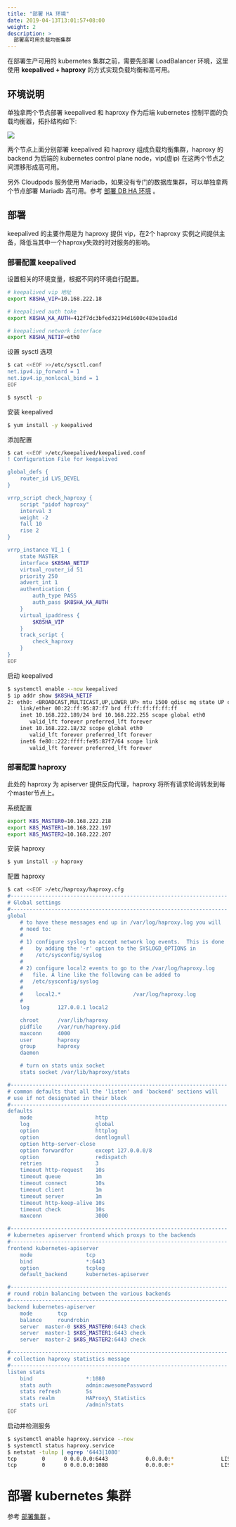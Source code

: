 ```yaml
---
title: "部署 HA 环境"
date: 2019-04-13T13:01:57+08:00
weight: 2
description: >
  部署高可用负载均衡集群
---
```


在部署生产可用的 kubernetes 集群之前，需要先部署 LoadBalancer 环境，这里使用 **keepalived + haproxy** 的方式实现负载均衡和高可用。

## 环境说明

单独拿两个节点部署 keepalived 和 haproxy 作为后端 kubernetes 控制平面的负载均衡器，拓扑结构如下:

![](../images/k8s.png)

两个节点上面分别部署 keepalived 和 haproxy 组成负载均衡集群，haproxy 的 backend 为后端的 kubernetes control plane node，vip(虚ip) 在这两个节点之间漂移形成高可用。

另外 Cloudpods 服务使用 Mariadb，如果没有专门的数据库集群，可以单独拿两个节点部署 Mariadb 高可用。参考 [部署 DB HA 环境](../../setup/db-ha) 。

## 部署

keepalived 的主要作用是为 haproxy 提供 vip，在2个 haproxy 实例之间提供主备，降低当其中一个haproxy失效的时对服务的影响。

### 部署配置 keepalived

设置相关的环境变量，根据不同的环境自行配置。

```bash
# keepalived vip 地址
export K8SHA_VIP=10.168.222.18

# keepalived auth toke
export K8SHA_KA_AUTH=412f7dc3bfed32194d1600c483e10ad1d

# keepalived network interface
export K8SHA_NETIF=eth0
```

设置 sysctl 选项

```bash
$ cat <<EOF >>/etc/sysctl.conf
net.ipv4.ip_forward = 1
net.ipv4.ip_nonlocal_bind = 1
EOF

$ sysctl -p
```

安装 keepalived

```bash
$ yum install -y keepalived
```

添加配置

```bash
$ cat <<EOF >/etc/keepalived/keepalived.conf
! Configuration File for keepalived

global_defs {
    router_id LVS_DEVEL
}

vrrp_script check_haproxy {
    script "pidof haproxy"
    interval 3
    weight -2
    fall 10
    rise 2
}

vrrp_instance VI_1 {
    state MASTER
    interface $K8SHA_NETIF
    virtual_router_id 51
    priority 250
    advert_int 1
    authentication {
        auth_type PASS
        auth_pass $K8SHA_KA_AUTH
    }
    virtual_ipaddress {
        $K8SHA_VIP
    }
    track_script {
        check_haproxy
    }
}
EOF
```

启动 keepalived

```bash
$ systemctl enable --now keepalived
$ ip addr show $K8SHA_NETIF
2: eth0: <BROADCAST,MULTICAST,UP,LOWER_UP> mtu 1500 qdisc mq state UP qlen 1000
    link/ether 00:22:ff:95:87:f7 brd ff:ff:ff:ff:ff:ff
    inet 10.168.222.189/24 brd 10.168.222.255 scope global eth0
       valid_lft forever preferred_lft forever
    inet 10.168.222.18/32 scope global eth0
       valid_lft forever preferred_lft forever
    inet6 fe80::222:ffff:fe95:87f7/64 scope link
       valid_lft forever preferred_lft forever
```

### 部署配置 haproxy

此处的 haproxy 为 apiserver 提供反向代理，haproxy 将所有请求轮询转发到每个master节点上。

系统配置

```bash
export K8S_MASTER0=10.168.222.218
export K8S_MASTER1=10.168.222.197
export K8S_MASTER2=10.168.222.207
```

安装 haproxy

```bash
$ yum install -y haproxy
```

配置 haproxy

```bash
$ cat <<EOF >/etc/haproxy/haproxy.cfg
#---------------------------------------------------------------------
# Global settings
#---------------------------------------------------------------------
global
    # to have these messages end up in /var/log/haproxy.log you will
    # need to:
    #
    # 1) configure syslog to accept network log events.  This is done
    #    by adding the '-r' option to the SYSLOGD_OPTIONS in
    #    /etc/sysconfig/syslog
    #
    # 2) configure local2 events to go to the /var/log/haproxy.log
    #   file. A line like the following can be added to
    #   /etc/sysconfig/syslog
    #
    #    local2.*                       /var/log/haproxy.log
    #
    log         127.0.0.1 local2

    chroot      /var/lib/haproxy
    pidfile     /var/run/haproxy.pid
    maxconn     4000
    user        haproxy
    group       haproxy
    daemon

    # turn on stats unix socket
    stats socket /var/lib/haproxy/stats

#---------------------------------------------------------------------
# common defaults that all the 'listen' and 'backend' sections will
# use if not designated in their block
#---------------------------------------------------------------------
defaults
    mode                    http
    log                     global
    option                  httplog
    option                  dontlognull
    option http-server-close
    option forwardfor       except 127.0.0.0/8
    option                  redispatch
    retries                 3
    timeout http-request    10s
    timeout queue           1m
    timeout connect         10s
    timeout client          1m
    timeout server          1m
    timeout http-keep-alive 10s
    timeout check           10s
    maxconn                 3000

#---------------------------------------------------------------------
# kubernetes apiserver frontend which proxys to the backends
#---------------------------------------------------------------------
frontend kubernetes-apiserver
    mode                 tcp
    bind                 *:6443
    option               tcplog
    default_backend      kubernetes-apiserver

#---------------------------------------------------------------------
# round robin balancing between the various backends
#---------------------------------------------------------------------
backend kubernetes-apiserver
    mode        tcp
    balance     roundrobin
    server  master-0 $K8S_MASTER0:6443 check
    server  master-1 $K8S_MASTER1:6443 check
    server  master-2 $K8S_MASTER2:6443 check

#---------------------------------------------------------------------
# collection haproxy statistics message
#---------------------------------------------------------------------
listen stats
    bind                 *:1080
    stats auth           admin:awesomePassword
    stats refresh        5s
    stats realm          HAProxy\ Statistics
    stats uri            /admin?stats
EOF
```

启动并检测服务

```bash
$ systemctl enable haproxy.service --now
$ systemctl status haproxy.service
$ netstat -tulnp | egrep '6443|1080'
tcp        0      0 0.0.0.0:6443            0.0.0.0:*               LISTEN      10033/haproxy
tcp        0      0 0.0.0.0:1080            0.0.0.0:*               LISTEN      10033/haproxy
```

# 部署 kubernetes 集群

参考 [部署集群](../../setup/controlplane) 。
